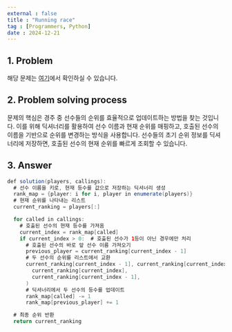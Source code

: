 ```yaml
---
external : false
title : "Running race"
tag : [Programmers, Python]
date : 2024-12-21
---
```


## 1. Problem

해당 문제는 [여기](https://school.programmers.co.kr/learn/courses/30/lessons/178871)에서 확인하실 수 있습니다.

## 2. Problem solving process

문제의 핵심은 경주 중 선수들의 순위를 효율적으로 업데이트하는 방법을 찾는 것입니다. 이를 위해 딕셔너리를 활용하여 선수 이름과 현재 순위를 매핑하고, 호출된 선수의 이름을 기반으로 순위를 변경하는 방식을 사용합니다. 선수들의 초기 순위 정보를 딕셔너리에 저장하면, 호출된 선수의 현재 순위를 빠르게 조회할 수 있습니다.

## 3. Answer

```java
def solution(players, callings):
  # 선수 이름을 키로, 현재 등수를 값으로 저장하는 딕셔너리 생성
  rank_map = {player: i for i, player in enumerate(players)}
  # 현재 순위를 나타내는 리스트
  current_ranking = players[:]

  for called in callings:
    # 호출된 선수의 현재 등수를 가져옴
    current_index = rank_map[called]
    if current_index > 0:  # 호출된 선수가 1등이 아닌 경우에만 처리
      # 호출된 선수의 바로 앞 선수 이름 가져오기
      previous_player = current_ranking[current_index - 1]
      # 두 선수의 순위를 리스트에서 교환
      current_ranking[current_index - 1], current_ranking[current_index] = (
        current_ranking[current_index],
        current_ranking[current_index - 1],
      )
      # 딕셔너리에서 두 선수의 등수를 업데이트
      rank_map[called] -= 1
      rank_map[previous_player] += 1

  # 최종 순위 반환
  return current_ranking
```
